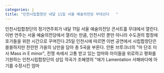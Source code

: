 ```yaml
---
categories: j
title: "인천시립합창단 내달 11일 서울 예술의전당 무대선다   "
---
```

인천시립합창단의 정기연주회가 내달 11일 서울 예술의전당 콘서트홀 무대에서 열린다. 이번 연주는 서울 예술의전당에서 열리는 만큼, 인천시민 뿐만 아니라 수도권의 합창애호가들을 위한 시간으로 꾸며진다.25일 인천시에 따르면 이번 공연에서 시립합창단은 쓸쓸하지만 찬란한 가을의 낭만을 담아 총 5곡을 부른다. 안톤 브루크너의 "마 단조 미사 Mass in E minor", 전쟁 속에서 고통 받고 있는 엄마와 아이들을 위로하고 평화를 기원하는 인천시립합창단의 상임 작곡가 조혜영의 "애가 Lamentation 서해바다에 아기를 수장시킨 엄마